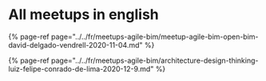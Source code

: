 # All meetups in english

{% page-ref page="../../fr/meetups-agile-bim/meetup-agile-bim-open-bim-david-delgado-vendrell-2020-11-04.md" %}

{% page-ref page="../../fr/meetups-agile-bim/architecture-design-thinking-luiz-felipe-conrado-de-lima-2020-12-9.md" %}



